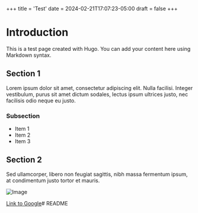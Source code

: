 +++
title = 'Test'
date = 2024-02-21T17:07:23-05:00
draft = false
+++

# Introduction

This is a test page created with Hugo. You can add your content here using Markdown syntax.

## Section 1

Lorem ipsum dolor sit amet, consectetur adipiscing elit. Nulla facilisi. Integer vestibulum, purus sit amet dictum sodales, lectus ipsum ultrices justo, nec facilisis odio neque eu justo.

### Subsection

- Item 1
- Item 2
- Item 3

## Section 2

Sed ullamcorper, libero non feugiat sagittis, nibh massa fermentum ipsum, at condimentum justo tortor et mauris.

![Image](/path/to/image.jpg)

[Link to Google](https://www.google.com/)# README
